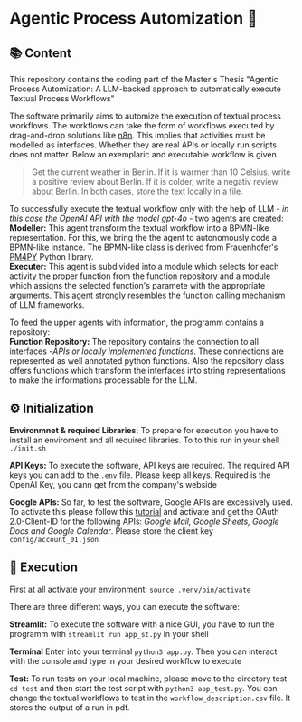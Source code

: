 # Agentic Process Automization 🤖
## 📚 Content
This repository contains the coding part of the Master's Thesis "Agentic Process Automization: A LLM-backed approach to automatically execute Textual Process Workflows"

The software primarily aims to automize the execution of textual process workflows. The workflows can take the form of workflows executed by drag-and-drop solutions like [n8n](https://n8n.io/). This implies that activities must be modelled as interfaces. Whether they are real APIs or locally run scripts does not matter. Below an exemplaric and executable workflow is given.

> Get the current weather in Berlin. If it is warmer than 10 Celsius, write a positive review about Berlin. If it is colder, write a negativ review about Berlin. In both cases, store the text locally in a file.

To successfully execute the textual workflow only with the help of LLM - *in this case the OpenAI API with the model gpt-4o* - two agents are created:\
**Modeller:** This agent transform the textual workflow into a BPMN-like representation. For this, we bring the the agent to autonomously code a BPMN-like instance. The BPMN-like class is derived from Frauenhofer's [PM4PY](https://pm4py.fit.fraunhofer.de/) Python library.\
**Executer:** This agent is subdivided into a module which selects for each activity the proper function from the function repository and a module which assigns the selected function's paramete with the appropriate arguments. This agent strongly resembles the function calling mechanism of LLM frameworks.

To feed the upper agents with information, the programm contains a repository:\
**Function Repository:** The repository contains the connection to all interfaces -*APIs or locally implemented functions*. These connections are represented as well annotated python functions. Also the repository class offers functions which transform the interfaces into string representations to make the informations processable for the LLM.

## ⚙️ Initialization
**Environmnet & required Libraries:** To prepare for execution you have to install an enviroment and all required libraries. To to this run in your shell `./init.sh`

**API Keys:** To execute the software, API keys are required. The required API keys you can add to the `.env` file. Please keep all keys. Required is the OpenAI Key, you cann get from the company's webside

**Google APIs:** So far, to test the software, Google APIs are excessively used. To activate this please follow this [tutorial](https://developers.google.com/identity/protocols/oauth2) and activate and get the OAuth 2.0-Client-ID for the following APIs: *Google Mail, Google Sheets, Google Docs and Google Calendar*. Please store the client key `config/account_01.json`

## 🚀 Execution
First at all activate your environment: `source .venv/bin/activate`

There are three different ways, you can execute the software:

**Streamlit:** To execute the software with a nice GUI, you have to run the programm with `streamlit run app_st.py` in your shell

**Terminal** Enter into your terminal `python3 app.py`. Then you can interact with the console and type in your desired workflow to execute

**Test:** To run tests on your local machine, please move to the directory test `cd test` and then start the test script with `python3 app_test.py`. You can change the textual workflows to test in the `workflow_description.csv` file. It stores the output of a run in pdf.





